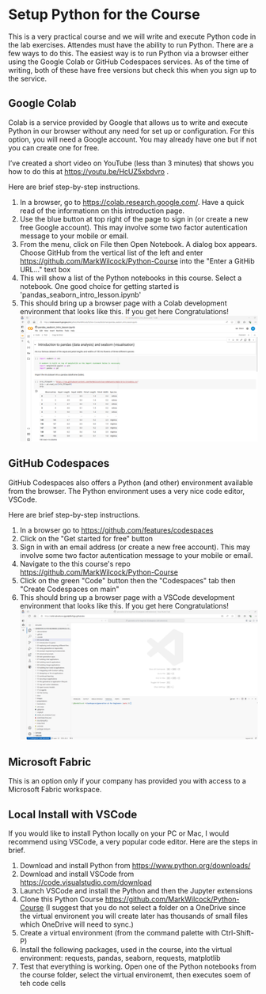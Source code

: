 # Setup Python for the Course

This is a very practical course and we will write and execute Python code in the lab exercises.  Attendes must have the ability to run Python. There are a few ways to do this.  The easiest way is to run Python via a browser either using the Google Colab or GitHub Codespaces services.  As of the time of writing, both of these have free versions but check this when you sign up to the service.

## Google Colab

Colab is a service provided by Google that allows us to write and execute Python in our browser without any need for set up or configuration.  For this option, you will need a Google account.  You may already have one but if not you can create one for free. 

I’ve created a short video on YouTube (less than 3 minutes) that shows you how to do this at https://youtu.be/HcUZ5xbdvro .

Here are brief step-by-step instructions.
1. In a browser, go to https://colab.research.google.com/. Have a quick read of the informationn on this introduction page.
1. Use the blue button at top right of the page to sign in (or create a new free Google account).  This may involve some two factor autentication message to your mobile or email.
1. From the menu, click on File then Open Notebook. A dialog box appears.  Choose GitHub from the vertical list of the left and enter https://github.com/MarkWilcock/Python-Course into the "Enter a GitHib URL..." text box
1. This will show a list of the Python notebooks in this course.  Select a notebook.  One good choice for getting started is 'pandas_seaborn_intro_lesson.ipynb'
1. This should bring up a browser page with a Colab development environment that looks like this.  If you get here Congratulations!
![Colab GitHub start page](./resources/colab-start-page-intro-pandas.png)


## GitHub Codespaces

GitHub Codespaces also offers a Python (and other) environment available from the browser.  The Python environment uses a very nice code editor, VSCode.

Here are brief step-by-step instructions.
1. In a browser go to  https://github.com/features/codespaces
1. Click on the "Get started for free" button
1. Sign in with an email address (or create a new free account).  This may involve some two factor autentication message to your mobile or email.
1. Navigate to the this course's repo https://github.com/MarkWilcock/Python-Course
1. Click on the  green "Code" button then the "Codespaces" tab then "Create Codespaces on main"
1. This should bring up a browser page with a VSCode development environment that looks like this.  If you get here Congratulations! ![GitHub Codespace VSCodePage](./resources/github-codespaces-start-page.png)





## Microsoft Fabric
This is an option only if your company has provided you with access to a Microsoft Fabric workspace.


## Local Install with VSCode

If you would like to install Python locally on your PC or Mac,  I would recommend using VSCode, a very popular code editor.  Here are the steps in brief.

1. Download and install Python from https://www.python.org/downloads/
1. Download and install VSCode from https://code.visualstudio.com/download 
1. Launch VSCode and install the Python and then the Jupyter extensions
1. Clone this Python Course https://github.com/MarkWilcock/Python-Course (I suggest that you do not select a folder on a OneDrive since the virtual environent you will create later has thousands of small files which OneDrive will need to sync.)
1. Create a virtual environment (from the command palette with Ctrl-Shift-P)
1. Install the following packages, used in the course, into the virtual environment: requests, pandas, seaborn, requests, matplotlib
1. Test that everything is working. Open one of the Python notebooks from the course folder, select the virtual environemt, then executes soem of teh code cells


